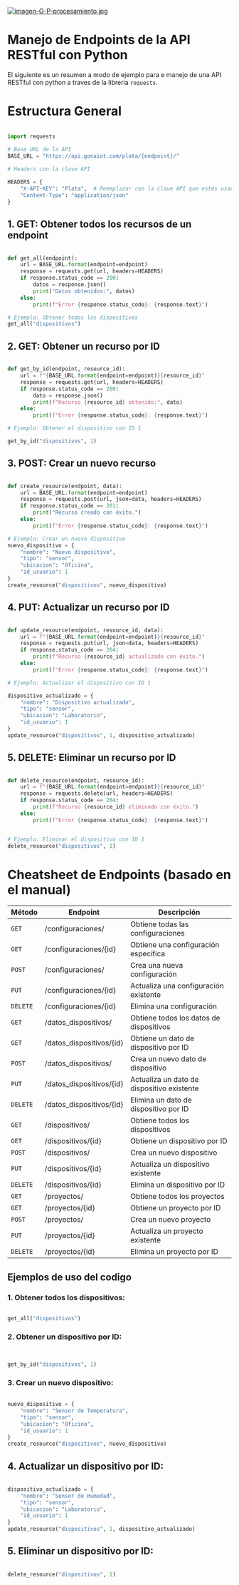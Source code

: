 [![imagen-G-P-procesamiento.jpg](https://i.postimg.cc/nrJfB93H/imagen-G-P-procesamiento.jpg)](https://postimg.cc/sQwLRxF8)      
  
# Manejo de Endpoints de la API RESTful con Python  
El siguiente es un resumen a modo de ejemplo para e manejo de una API RESTful con python a traves de la libreria `requests`.   
  
# Estructura General
```python

import requests

# Base URL de la API
BASE_URL = "https://api.gonaiot.com/plata/{endpoint}/"

# Headers con la clave API
  
HEADERS = {
    "X-API-KEY": "Plata",  # Reemplazar con la clave API que estés usando
    "Content-Type": "application/json"
}  
```
## 1. GET: Obtener todos los recursos de un endpoint
```python  

def get_all(endpoint):
    url = BASE_URL.format(endpoint=endpoint)
    response = requests.get(url, headers=HEADERS)
    if response.status_code == 200:
        datos = response.json()
        print("Datos obtenidos:", datos)
    else:
        print(f"Error {response.status_code}: {response.text}")  

# Ejemplo: Obtener todos los dispositivos  
get_all("dispositivos")  
```  

## 2. GET: Obtener un recurso por ID
```python

def get_by_id(endpoint, resource_id):
    url = f"{BASE_URL.format(endpoint=endpoint)}{resource_id}"
    response = requests.get(url, headers=HEADERS)
    if response.status_code == 200:
        dato = response.json()
        print(f"Recurso {resource_id} obtenido:", dato)
    else:
        print(f"Error {response.status_code}: {response.text}")

# Ejemplo: Obtener el dispositivo con ID 1  

get_by_id("dispositivos", 1)  
```  

## 3. POST: Crear un nuevo recurso  

```python  

def create_resource(endpoint, data):
    url = BASE_URL.format(endpoint=endpoint)
    response = requests.post(url, json=data, headers=HEADERS)
    if response.status_code == 201:
        print("Recurso creado con éxito.")
    else:
        print(f"Error {response.status_code}: {response.text}")

# Ejemplo: Crear un nuevo dispositivo  
nuevo_dispositivo = {
    "nombre": "Nuevo dispositivo",
    "tipo": "sensor",
    "ubicacion": "Oficina",
    "id_usuario": 1
}
create_resource("dispositivos", nuevo_dispositivo)  
```  

## 4. PUT: Actualizar un recurso por ID
```python  

def update_resource(endpoint, resource_id, data):
    url = f"{BASE_URL.format(endpoint=endpoint)}{resource_id}"
    response = requests.put(url, json=data, headers=HEADERS)
    if response.status_code == 204:
        print(f"Recurso {resource_id} actualizado con éxito.")
    else:
        print(f"Error {response.status_code}: {response.text}")

# Ejemplo: Actualizar el dispositivo con ID 1  

dispositivo_actualizado = {
    "nombre": "Dispositivo actualizado",
    "tipo": "sensor",
    "ubicacion": "Laboratorio",
    "id_usuario": 1
}
update_resource("dispositivos", 1, dispositivo_actualizado)  
```  

## 5. DELETE: Eliminar un recurso por ID
```python  

def delete_resource(endpoint, resource_id):
    url = f"{BASE_URL.format(endpoint=endpoint)}{resource_id}"
    response = requests.delete(url, headers=HEADERS)
    if response.status_code == 204:
        print(f"Recurso {resource_id} eliminado con éxito.")
    else:
        print(f"Error {response.status_code}: {response.text}")  


# Ejemplo: Eliminar el dispositivo con ID 1
delete_resource("dispositivos", 1)  
```  


# Cheatsheet de Endpoints (basado en el manual)
| Método | Endpoint | Descripción |  
|--------|----------|-------------|
| `GET` |	/configuraciones/ |	Obtiene todas las configuraciones |
| `GET` |	/configuraciones/{id} |	Obtiene una configuración específica |
| `POST` | /configuraciones/ | Crea una nueva configuración |
| `PUT` |	/configuraciones/{id} |	Actualiza una configuración existente|
| `DELETE` | /configuraciones/{id} | Elimina una configuración |
| `GET` |	/datos_dispositivos/ | Obtiene todos los datos de dispositivos |
| `GET` |	/datos_dispositivos/{id} | Obtiene un dato de dispositivo por ID|
| `POST` | /datos_dispositivos/ | Crea un nuevo dato de dispositivo |
| `PUT` |	/datos_dispositivos/{id}| Actualiza un dato de dispositivo existente |
| `DELETE` | /datos_dispositivos/{id} | Elimina un dato de dispositivo por ID |
| `GET` |	/dispositivos/ | Obtiene todos los dispositivos |
| `GET` |	/dispositivos/{id} | Obtiene un dispositivo por ID |
| `POST` | /dispositivos/ | Crea un nuevo dispositivo |
| `PUT` |	/dispositivos/{id} | Actualiza un dispositivo existente |
| `DELETE` | /dispositivos/{id} |	Elimina un dispositivo por ID |
| `GET` |	/proyectos/ | Obtiene todos los proyectos |
| `GET` |	/proyectos/{id} | Obtiene un proyecto por ID |
| `POST` | /proyectos/ | Crea un nuevo proyecto |
| `PUT` |	/proyectos/{id}	| Actualiza un proyecto existente |
| `DELETE` | /proyectos/{id} | Elimina un proyecto por ID |
  
## Ejemplos de uso del codigo  

### 1. Obtener todos los dispositivos:
```python

get_all("dispositivos")  
```  

### 2. Obtener un dispositivo por ID:
```python
  

get_by_id("dispositivos", 1)  
```  

### 3. Crear un nuevo dispositivo:
```python
 
nuevo_dispositivo = {
    "nombre": "Sensor de Temperatura",
    "tipo": "sensor",
    "ubicacion": "Oficina",
    "id_usuario": 1
}
create_resource("dispositivos", nuevo_dispositivo)  
```

## 4. Actualizar un dispositivo por ID:
```python
 
dispositivo_actualizado = {
    "nombre": "Sensor de Humedad",
    "tipo": "sensor",
    "ubicacion": "Laboratorio",
    "id_usuario": 1
}
update_resource("dispositivos", 1, dispositivo_actualizado)  
```
## 5. Eliminar un dispositivo por ID:
```python
 
delete_resource("dispositivos", 1)  
```
